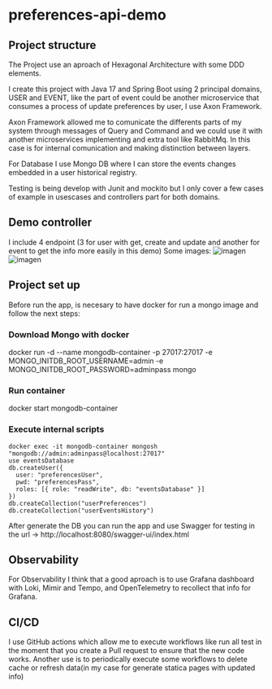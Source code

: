 # preferences-api-demo
## Project structure
<p>The Project use an aproach of Hexagonal Architecture with some DDD elements.</p>
<p>I create this project with Java 17 and Spring Boot using 2 principal domains, USER and EVENT, like the part of event could be another microservice that consumes a process of update preferences by user, I use Axon Framework.</p>
<p>Axon Framework allowed me to comunicate the differents parts of my system through messages of Query and Command and we could use it with another microservices implementing and extra tool like RabbitMq. In this case is for internal comunication and making distinction between layers.</p>

<p>For Database I use Mongo DB where I can store the events changes embedded in a user historical registry.</p>

Testing is being develop with Junit and mockito but I only cover a few cases of example in usescases and controllers part for both domains.

## Demo controller
I include 4 endpoint (3 for user with get, create and update and another for event to get the info more easily in this demo)
Some images:
![imagen](https://github.com/user-attachments/assets/41a4ecda-7fb8-49ed-8c3c-61c269ba5b81)
![imagen](https://github.com/user-attachments/assets/ee353c74-c786-44d2-8bf9-7feb3e66f456)


## Project set up
Before run the app, is necesary to have docker for run a mongo image and follow the next steps:
### Download Mongo with docker
docker run -d --name mongodb-container -p 27017:27017 -e MONGO_INITDB_ROOT_USERNAME=admin -e MONGO_INITDB_ROOT_PASSWORD=adminpass mongo
### Run container 
docker start mongodb-container
### Execute internal scripts 
    docker exec -it mongodb-container mongosh "mongodb://admin:adminpass@localhost:27017"
    use eventsDatabase
    db.createUser({
      user: "preferencesUser",
      pwd: "preferencesPass",
      roles: [{ role: "readWrite", db: "eventsDatabase" }]
    })
    db.createCollection("userPreferences")
    db.createCollection("userEventsHistory")

After generate the DB you can run the app and use Swagger for testing in the url -> http://localhost:8080/swagger-ui/index.html


## Observability
For Observability I think that a good aproach is to use Grafana dashboard with Loki, Mimir and Tempo, and OpenTelemetry to recollect that info for Grafana.

## CI/CD
I use GitHub actions which allow me to execute workflows like run all test in the moment that you create a Pull request to ensure that the new code works. Another use is to periodically execute some workflows to delete cache or refresh data(in my case for 
generate statica pages with updated info)
